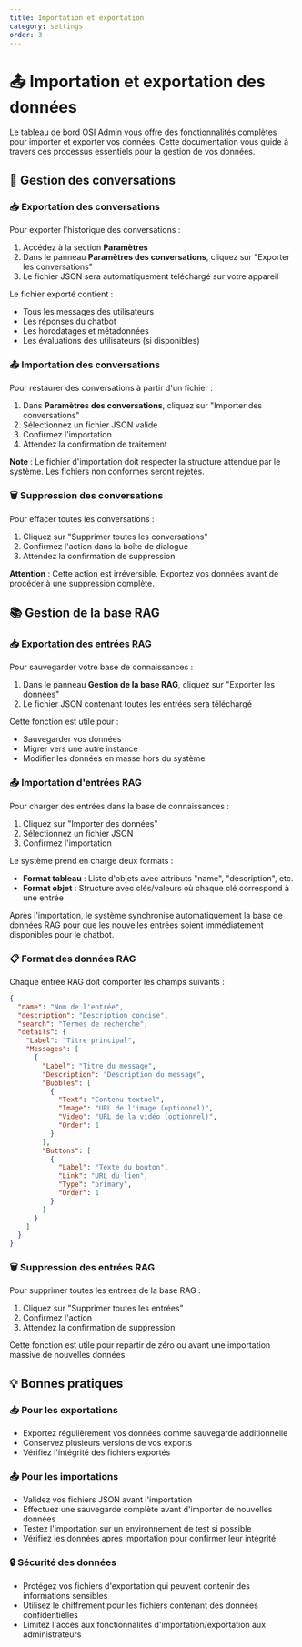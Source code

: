 ```yaml
---
title: Importation et exportation
category: settings
order: 3
---
```


# 📤 Importation et exportation des données

Le tableau de bord OSI Admin vous offre des fonctionnalités complètes pour importer et exporter vos données. Cette documentation vous guide à travers ces processus essentiels pour la gestion de vos données.

## 💬 Gestion des conversations

### 📥 Exportation des conversations
Pour exporter l'historique des conversations :

1. Accédez à la section **Paramètres**
2. Dans le panneau **Paramètres des conversations**, cliquez sur "Exporter les conversations"
3. Le fichier JSON sera automatiquement téléchargé sur votre appareil

Le fichier exporté contient :
- Tous les messages des utilisateurs
- Les réponses du chatbot
- Les horodatages et métadonnées
- Les évaluations des utilisateurs (si disponibles)

### 📤 Importation des conversations
Pour restaurer des conversations à partir d'un fichier :

1. Dans **Paramètres des conversations**, cliquez sur "Importer des conversations"
2. Sélectionnez un fichier JSON valide
3. Confirmez l'importation
4. Attendez la confirmation de traitement

**Note** : Le fichier d'importation doit respecter la structure attendue par le système. Les fichiers non conformes seront rejetés.

### 🗑️ Suppression des conversations
Pour effacer toutes les conversations :

1. Cliquez sur "Supprimer toutes les conversations"
2. Confirmez l'action dans la boîte de dialogue
3. Attendez la confirmation de suppression

**Attention** : Cette action est irréversible. Exportez vos données avant de procéder à une suppression complète.

## 📚 Gestion de la base RAG

### 📥 Exportation des entrées RAG
Pour sauvegarder votre base de connaissances :

1. Dans le panneau **Gestion de la base RAG**, cliquez sur "Exporter les données"
2. Le fichier JSON contenant toutes les entrées sera téléchargé

Cette fonction est utile pour :
- Sauvegarder vos données
- Migrer vers une autre instance
- Modifier les données en masse hors du système

### 📤 Importation d'entrées RAG
Pour charger des entrées dans la base de connaissances :

1. Cliquez sur "Importer des données"
2. Sélectionnez un fichier JSON
3. Confirmez l'importation

Le système prend en charge deux formats :
- **Format tableau** : Liste d'objets avec attributs "name", "description", etc.
- **Format objet** : Structure avec clés/valeurs où chaque clé correspond à une entrée

Après l'importation, le système synchronise automatiquement la base de données RAG pour que les nouvelles entrées soient immédiatement disponibles pour le chatbot.

### 📋 Format des données RAG
Chaque entrée RAG doit comporter les champs suivants :

```json
{
  "name": "Nom de l'entrée",
  "description": "Description concise",
  "search": "Termes de recherche",
  "details": {
    "Label": "Titre principal",
    "Messages": [
      {
        "Label": "Titre du message",
        "Description": "Description du message",
        "Bubbles": [
          {
            "Text": "Contenu textuel",
            "Image": "URL de l'image (optionnel)",
            "Video": "URL de la vidéo (optionnel)",
            "Order": 1
          }
        ],
        "Buttons": [
          {
            "Label": "Texte du bouton",
            "Link": "URL du lien",
            "Type": "primary",
            "Order": 1
          }
        ]
      }
    ]
  }
}
```

### 🗑️ Suppression des entrées RAG
Pour supprimer toutes les entrées de la base RAG :

1. Cliquez sur "Supprimer toutes les entrées"
2. Confirmez l'action
3. Attendez la confirmation de suppression

Cette fonction est utile pour repartir de zéro ou avant une importation massive de nouvelles données.

## 💡 Bonnes pratiques

### 📥 Pour les exportations
- Exportez régulièrement vos données comme sauvegarde additionnelle
- Conservez plusieurs versions de vos exports
- Vérifiez l'intégrité des fichiers exportés

### 📤 Pour les importations
- Validez vos fichiers JSON avant l'importation
- Effectuez une sauvegarde complète avant d'importer de nouvelles données
- Testez l'importation sur un environnement de test si possible
- Vérifiez les données après importation pour confirmer leur intégrité

### 🔒 Sécurité des données
- Protégez vos fichiers d'exportation qui peuvent contenir des informations sensibles
- Utilisez le chiffrement pour les fichiers contenant des données confidentielles
- Limitez l'accès aux fonctionnalités d'importation/exportation aux administrateurs 